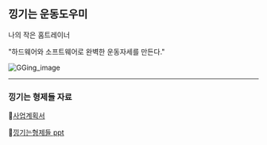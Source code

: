 ## 낑기는 운동도우미
<div>
나의 작은 홈트레이너

"하드웨어와 소프트웨어로 완벽한 운동자세를 만든다."
  
</div>
<div style="center">
  
![GGing_image](https://user-images.githubusercontent.com/85288381/212529253-eb1e63e1-ace5-46cc-afdc-5d356ac55218.png)
  
</div>

***

### 낑기는 형제들 자료
📃[사업계획서](https://chocolate-jonquil-c14.notion.site/16a30b80d1994f8b811ba02f10486219)

📖[낑기는형제들 ppt](https://chocolate-jonquil-c14.notion.site/955abfbdcc1140c09db156b1787c3fa5)
